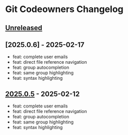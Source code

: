 <!-- Keep a Changelog guide -> https://keepachangelog.com -->

# Git Codeowners Changelog

## [Unreleased]

## [2025.0.6] - 2025-02-17

- feat: complete user emails
- feat: direct file reference navigation
- feat: group autocompletion
- feat: same group highlighting
- feat: syntax highlighting

## [2025.0.5] - 2025-02-12

- feat: complete user emails
- feat: direct file reference navigation
- feat: group autocompletion
- feat: same group highlighting
- feat: syntax highlighting

[Unreleased]: https://github.com/xepozz/git-codeowners-plugin/compare/v2025.0.5...HEAD
[2025.0.5]: https://github.com/xepozz/git-codeowners-plugin/commits/v2025.0.5
